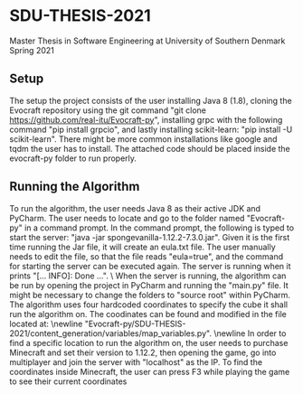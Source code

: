 # SDU-THESIS-2021
Master Thesis in Software Engineering at University of Southern Denmark Spring 2021

## Setup
The setup the project consists of the user installing Java 8 (1.8), cloning the Evocraft repository using the git command "git clone https://github.com/real-itu/Evocraft-py", installing grpc with the following command "pip install grpcio", and lastly installing scikit-learn: "pip install -U scikit-learn". There might be more common installations like google and tqdm the user has to install. The attached code should be placed inside the evocraft-py folder to run properly.

## Running the Algorithm
To run the algorithm, the user needs Java 8 as their active JDK and PyCharm. The user needs to locate and go to the folder named "Evocraft-py" in a command prompt. In the command prompt, the following is typed to start the server: "java -jar spongevanilla-1.12.2-7.3.0.jar". Given it is the first time running the Jar file, it will create an eula.txt file. The user manually needs to edit the file, so that the file reads "eula=true", and the command for starting the server can be executed again. The server is running when it prints "[... INFO]: Done ...". \\
When the server is running, the algorithm can be run by opening the project in PyCharm and running the "main.py" file. It might be necessary to change the folders to "source root" within PyCharm.
The algorithm uses four hardcoded coordinates to specify the cube it shall run the algorithm on. The coodinates can be found and modified in the file located at: \newline "Evocraft-py/SDU-THESIS-2021/content\_generation/variables/map\_variables.py". \newline In order to find a specific location to run the algorithm on, the user needs to purchase Minecraft and set their version to 1.12.2, then opening the game, go into multiplayer and join the server with "localhost" as the IP. To find the coordinates inside Minecraft, the user can press F3 while playing the game to see their current coordinates

